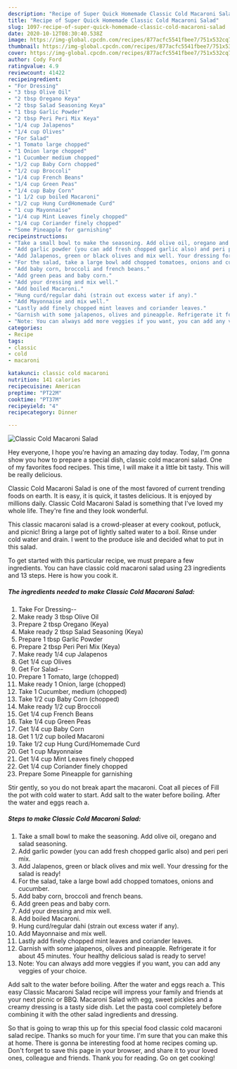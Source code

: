 ```yaml
---
description: "Recipe of Super Quick Homemade Classic Cold Macaroni Salad"
title: "Recipe of Super Quick Homemade Classic Cold Macaroni Salad"
slug: 1097-recipe-of-super-quick-homemade-classic-cold-macaroni-salad
date: 2020-10-12T08:30:40.538Z
image: https://img-global.cpcdn.com/recipes/877acfc5541fbee7/751x532cq70/classic-cold-macaroni-salad-recipe-main-photo.jpg
thumbnail: https://img-global.cpcdn.com/recipes/877acfc5541fbee7/751x532cq70/classic-cold-macaroni-salad-recipe-main-photo.jpg
cover: https://img-global.cpcdn.com/recipes/877acfc5541fbee7/751x532cq70/classic-cold-macaroni-salad-recipe-main-photo.jpg
author: Cody Ford
ratingvalue: 4.9
reviewcount: 41422
recipeingredient:
- "For Dressing"
- "3 tbsp Olive Oil"
- "2 tbsp Oregano Keya"
- "2 tbsp Salad Seasoning Keya"
- "1 tbsp Garlic Powder"
- "2 tbsp Peri Peri Mix Keya"
- "1/4 cup Jalapenos"
- "1/4 cup Olives"
- "For Salad"
- "1 Tomato large chopped"
- "1 Onion large chopped"
- "1 Cucumber medium chopped"
- "1/2 cup Baby Corn chopped"
- "1/2 cup Broccoli"
- "1/4 cup French Beans"
- "1/4 cup Green Peas"
- "1/4 cup Baby Corn"
- "1 1/2 cup boiled Macaroni"
- "1/2 cup Hung CurdHomemade Curd"
- "1 cup Mayonnaise"
- "1/4 cup Mint Leaves finely chopped"
- "1/4 cup Coriander finely chopped"
- "Some Pineapple for garnishing"
recipeinstructions:
- "Take a small bowl to make the seasoning. Add olive oil, oregano and salad seasoning."
- "Add garlic powder (you can add fresh chopped garlic also) and peri peri mix."
- "Add Jalapenos, green or black olives and mix well. Your dressing for the salad is ready!"
- "For the salad, take a large bowl add chopped tomatoes, onions and cucumber."
- "Add baby corn, broccoli and french beans."
- "Add green peas and baby corn."
- "Add your dressing and mix well."
- "Add boiled Macaroni."
- "Hung curd/regular dahi (strain out excess water if any)."
- "Add Mayonnaise and mix well."
- "Lastly add finely chopped mint leaves and coriander leaves."
- "Garnish with some jalapenos, olives and pineapple. Refrigerate it for about 45 minutes. Your healthy delicious salad is ready to serve!"
- "Note: You can always add more veggies if you want, you can add any veggies of your choice."
categories:
- Recipe
tags:
- classic
- cold
- macaroni

katakunci: classic cold macaroni 
nutrition: 141 calories
recipecuisine: American
preptime: "PT22M"
cooktime: "PT37M"
recipeyield: "4"
recipecategory: Dinner

---
```



![Classic Cold Macaroni Salad](https://img-global.cpcdn.com/recipes/877acfc5541fbee7/751x532cq70/classic-cold-macaroni-salad-recipe-main-photo.jpg)

Hey everyone, I hope you're having an amazing day today. Today, I'm gonna show you how to prepare a special dish, classic cold macaroni salad. One of my favorites food recipes. This time, I will make it a little bit tasty. This will be really delicious.

Classic Cold Macaroni Salad is one of the most favored of current trending foods on earth. It is easy, it is quick, it tastes delicious. It is enjoyed by millions daily. Classic Cold Macaroni Salad is something that I've loved my whole life. They're fine and they look wonderful.

This classic macaroni salad is a crowd-pleaser at every cookout, potluck, and picnic! Bring a large pot of lightly salted water to a boil. Rinse under cold water and drain. I went to the produce isle and decided what to put in this salad.


To get started with this particular recipe, we must prepare a few ingredients. You can have classic cold macaroni salad using 23 ingredients and 13 steps. Here is how you cook it.

<!--inarticleads1-->

##### The ingredients needed to make Classic Cold Macaroni Salad:

1. Take For Dressing--
1. Make ready 3 tbsp Olive Oil
1. Prepare 2 tbsp Oregano (Keya)
1. Make ready 2 tbsp Salad Seasoning (Keya)
1. Prepare 1 tbsp Garlic Powder
1. Prepare 2 tbsp Peri Peri Mix (Keya)
1. Make ready 1/4 cup Jalapenos
1. Get 1/4 cup Olives
1. Get For Salad--
1. Prepare 1 Tomato, large (chopped)
1. Make ready 1 Onion, large (chopped)
1. Take 1 Cucumber, medium (chopped)
1. Take 1/2 cup Baby Corn (chopped)
1. Make ready 1/2 cup Broccoli
1. Get 1/4 cup French Beans
1. Take 1/4 cup Green Peas
1. Get 1/4 cup Baby Corn
1. Get 1 1/2 cup boiled Macaroni
1. Take 1/2 cup Hung Curd/Homemade Curd
1. Get 1 cup Mayonnaise
1. Get 1/4 cup Mint Leaves finely chopped
1. Get 1/4 cup Coriander finely chopped
1. Prepare Some Pineapple for garnishing


Stir gently, so you do not break apart the macaroni. Coat all pieces of Fill the pot with cold water to start. Add salt to the water before boiling. After the water and eggs reach a. 

<!--inarticleads2-->

##### Steps to make Classic Cold Macaroni Salad:

1. Take a small bowl to make the seasoning. Add olive oil, oregano and salad seasoning.
1. Add garlic powder (you can add fresh chopped garlic also) and peri peri mix.
1. Add Jalapenos, green or black olives and mix well. Your dressing for the salad is ready!
1. For the salad, take a large bowl add chopped tomatoes, onions and cucumber.
1. Add baby corn, broccoli and french beans.
1. Add green peas and baby corn.
1. Add your dressing and mix well.
1. Add boiled Macaroni.
1. Hung curd/regular dahi (strain out excess water if any).
1. Add Mayonnaise and mix well.
1. Lastly add finely chopped mint leaves and coriander leaves.
1. Garnish with some jalapenos, olives and pineapple. Refrigerate it for about 45 minutes. Your healthy delicious salad is ready to serve!
1. Note: You can always add more veggies if you want, you can add any veggies of your choice.


Add salt to the water before boiling. After the water and eggs reach a. This easy Classic Macaroni Salad recipe will impress your family and friends at your next picnic or BBQ. Macaroni Salad with egg, sweet pickles and a creamy dressing is a tasty side dish. Let the pasta cool completely before combining it with the other salad ingredients and dressing. 

So that is going to wrap this up for this special food classic cold macaroni salad recipe. Thanks so much for your time. I'm sure that you can make this at home. There is gonna be interesting food at home recipes coming up. Don't forget to save this page in your browser, and share it to your loved ones, colleague and friends. Thank you for reading. Go on get cooking!
